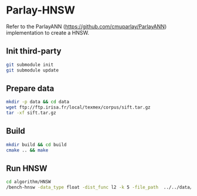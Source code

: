 # Parlay-HNSW

Refer to the ParlayANN (https://github.com/cmuparlay/ParlayANN) implementation to create a HNSW.

## Init third-party
```bash
git submodule init
git submodule update
```

## Prepare data
```bash
mkdir -p data && cd data
wget ftp://ftp.irisa.fr/local/texmex/corpus/sift.tar.gz
tar -xf sift.tar.gz
```

## Build
```bash
mkdir build && cd build
cmake .. && make 
```

## Run HNSW
```bash
cd algorithm/HNSW
/bench-hnsw -data_type float -dist_func l2 -k 5 -file_path  ../../data/sift/sift_base.fvecs
```
